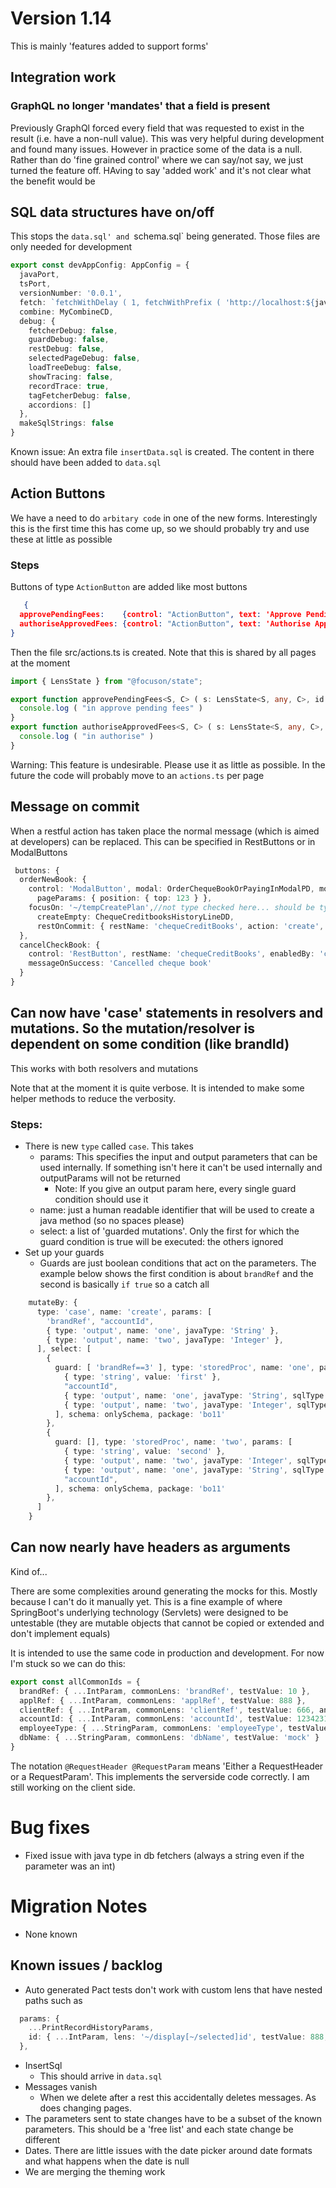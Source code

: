 # Version 1.14

This is mainly 'features added to support forms'

## Integration work

### GraphQL no longer 'mandates' that a field is present

Previously GraphQl forced every field that was requested to exist in the result (i.e. have a non-null value). This was
very helpful during development and found many issues. However in practice some of the data is a null. Rather than do
'fine grained control' where we can say/not say, we just turned the feature off. HAving to say 'added work' and it's not
clear what the benefit would be

## SQL data structures have on/off

This stops the `data.sql' and `schema.sql` being generated. Those files are only needed for development

```typescript
export const devAppConfig: AppConfig = {
  javaPort,
  tsPort,
  versionNumber: '0.0.1',
  fetch: `fetchWithDelay ( 1, fetchWithPrefix ( 'http://localhost:${javaPort}', loggingFetchFn ) )`,
  combine: MyCombineCD,
  debug: {
    fetcherDebug: false,
    guardDebug: false,
    restDebug: false,
    selectedPageDebug: false,
    loadTreeDebug: false,
    showTracing: false,
    recordTrace: true,
    tagFetcherDebug: false,
    accordions: []
  },
  makeSqlStrings: false
}
```

Known issue: An extra file `insertData.sql` is created. The content in there should have been added to `data.sql`

## Action Buttons

We have a need to do `arbitary code` in one of the new forms. Interestingly this is the first time this has come up, so
we should probably try and use these at little as possible

### Steps

Buttons of type `ActionButton` are added like most buttons
```json
   {
  approvePendingFees:    {control: "ActionButton", text: 'Approve Pending Fees', action: 'approvePendingFees'},
  authoriseApprovedFees: {control: "ActionButton", text: 'Authorise Approved Fees', action: 'authoriseApprovedFees'}
}
```
Then the file src/actions.ts is created. Note that this is shared by all pages at the moment
```typescript
import { LensState } from "@focuson/state";

export function approvePendingFees<S, C> ( s: LensState<S, any, C>, id: string ) {
  console.log ( "in approve pending fees" )
}
export function authoriseApprovedFees<S, C> ( s: LensState<S, any, C>, id: string ) {
  console.log ( "in authorise" )
}
```
Warning: This feature is undesirable. Please use it as little as possible. In the future the code will probably move to an `actions.ts` per page

## Message on commit
When a restful action has taken place the normal message (which is aimed at developers) can be replaced. This can be specified in RestButtons or in ModalButtons
```typescript
 buttons: {
  orderNewBook: {
    control: 'ModalButton', modal: OrderChequeBookOrPayingInModalPD, mode: 'create',
      pageParams: { position: { top: 123 } },
    focusOn: '~/tempCreatePlan',//not type checked here... should be type checked in target
      createEmpty: ChequeCreditbooksHistoryLineDD,
      restOnCommit: { restName: 'chequeCreditBooks', action: 'create', result: 'refresh', messageOnSuccess: 'Ordered cheque book' }
  },
  cancelCheckBook: {
    control: 'RestButton', restName: 'chequeCreditBooks', enabledBy: 'canCancel', confirm: 'Really?', action: { state: 'cancel' },
    messageOnSuccess: 'Cancelled cheque book'
  }
}
```

##  Can now have 'case' statements in resolvers and mutations. So the mutation/resolver is dependent on some condition (like brandId)
This works with both resolvers and mutations

Note that at the moment it is quite verbose. It is intended to make some helper methods to reduce the verbosity. 


### Steps:
* There is new `type` called `case`. This takes
  * params: This specifies the input and output parameters that can be used internally. If something isn't here it can't be used internally and outputParams will not be returned
    * Note: If you give an output param here, every single guard condition should use it 
  * name: just a human readable identifier that will be used to create a java method (so no spaces please)
  * select: a list of 'guarded mutations'. Only the first for which the guard condition is true will be executed: the others ignored
* Set up your guards
  * Guards are just boolean conditions that act on the parameters. The example below shows the first condition is about `brandRef` and the second is basically `if true` so a catch all 
```typescript
    mutateBy: {
      type: 'case', name: 'create', params: [
        'brandRef', "accountId",
        { type: 'output', name: 'one', javaType: 'String' },
        { type: 'output', name: 'two', javaType: 'Integer' },
      ], select: [
        {
          guard: [ 'brandRef==3' ], type: 'storedProc', name: 'one', params: [
            { type: 'string', value: 'first' },
            "accountId",
            { type: 'output', name: 'one', javaType: 'String', sqlType: 'CHAR' },
            { type: 'output', name: 'two', javaType: 'Integer', sqlType: 'INTEGER' },
          ], schema: onlySchema, package: 'bo11'
        },
        {
          guard: [], type: 'storedProc', name: 'two', params: [
            { type: 'string', value: 'second' },
            { type: 'output', name: 'two', javaType: 'Integer', sqlType: 'INTEGER' },
            { type: 'output', name: 'one', javaType: 'String', sqlType: 'CHAR' },
            "accountId",
          ], schema: onlySchema, package: 'bo11'
        },
      ]
    }
```
##  Can now nearly have headers as arguments
Kind of...

There are some complexities around generating the mocks for this. Mostly because I can't do it manually yet. This is a fine
example of where SpringBoot's underlying technology (Servlets) were designed to be untestable (they are mutable objects that
cannot be copied or extended and don't implement equals)

It is intended to use the same code in production and development. For now I'm stuck so we can do this:
```typescript
export const allCommonIds = {
  brandRef: { ...IntParam, commonLens: 'brandRef', testValue: 10 },
  applRef: { ...IntParam, commonLens: 'applRef', testValue: 888 },
  clientRef: { ...IntParam, commonLens: 'clientRef', testValue: 666, annotation: '@RequestHeader @RequestParam' },
  accountId: { ...IntParam, commonLens: 'accountId', testValue: 12342312 },
  employeeType: { ...StringParam, commonLens: 'employeeType', testValue: 'basic', annotation: '@RequestHeader @RequestParam' },
  dbName: { ...StringParam, commonLens: 'dbName', testValue: 'mock' }
}
```
The notation `@RequestHeader @RequestParam` means 'Either a RequestHeader or a RequestParam'. This implements the serverside
code correctly. I am still working on the client side.

# Bug fixes
* Fixed issue with java type in db fetchers (always a string even if the parameter was an int)

# Migration Notes
* None known

## Known issues / backlog
* Auto generated Pact tests don't work with custom lens that have nested paths such as 
```typescript
  params: {
    ...PrintRecordHistoryParams,
    id: { ...IntParam, lens: '~/display[~/selected]id', testValue: 888, main: true }
  },
```
* InsertSql
  * This should arrive in `data.sql`
* Messages vanish
  * When we delete after a rest this accidentally deletes messages. As does changing pages.
* The parameters sent to state changes have to be a subset of the known parameters. This should be a 'free list' and each state change be different
* Dates. There are little issues with the date picker around date formats and what happens when the date is null
* We are merging the theming work

